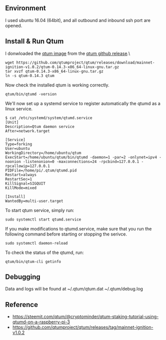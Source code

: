 
## Environment
I used ubuntu 16.04 (64bit), and all outbound and inbound ssh port are opened. 

## Install & Run Qtum 
I donwloaded the [qtum image](https://github.com/qtumproject/qtum/releases/download/mainnet-ignition-v1.0.2/qtum-0.14.3-x86_64-linux-gnu.tar.gz)
from the [qtum github release](https://github.com/qtumproject/qtum/releases/tag/mainnet-ignition-v1.0.2).\
```
wget https://github.com/qtumproject/qtum/releases/download/mainnet-ignition-v1.0.2/qtum-0.14.3-x86_64-linux-gnu.tar.gz
tar xvzf qtum-0.14.3-x86_64-linux-gnu.tar.gz
ln -s qtum-0.14.3 qtum
```
Now check the installed qtum is working correctly.
```
qtum/bin/qtumd -version
```
We'll now set up a systemd service to register automatically the qtumd as a linux service.
```
$ cat /etc/systemd/system/qtumd.service
[Unit]
Description=Qtum daemon service
After=network.target

[Service]
Type=forking
User=ubuntu
WorkingDirectory=/home/ubuntu/qtum
ExecStart=/home/ubuntu/qtum/bin/qtumd -daemon=1 -par=2 -onlynet=ipv4 -noonion -listenonion=0 -maxconnections=24 -rpcbind=127.0.0.1 -rpcallowip=127.0.0.1
PIDFile=/home/pi/.qtum/qtumd.pid
Restart=always
RestartSec=1
KillSignal=SIGQUIT
KillMode=mixed

[Install]
WantedBy=multi-user.target
```

To start qtum service, simply run:
```
sudo systemctl start qtumd.service
```

If you make modifications to qtumd.service, make sure that you run the following command before starting or stopping the serivce.
```
sudo systemctl daemon-reload
```

To check the status of the qtumd, run:
```
qtum/bin/qtum-cli getinfo
```

## Debugging
Data and logs will be found at ~/.qtum/qtum.dat ~/.qtum/debug.log


## Reference
- https://steemit.com/qtum/@cryptominder/qtum-staking-tutorial-using-qtumd-on-a-raspberry-pi-3
- https://github.com/qtumproject/qtum/releases/tag/mainnet-ignition-v1.0.2

